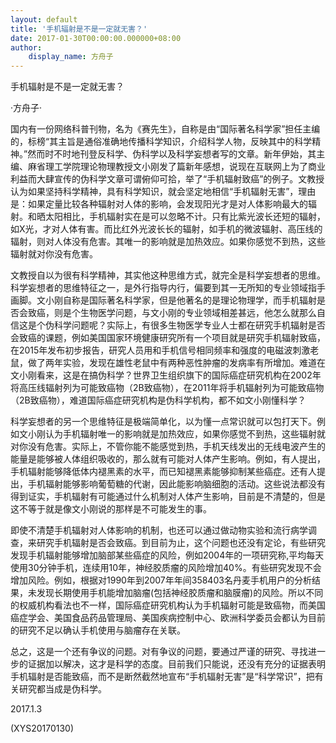 ```yaml
---
layout: default
title: '手机辐射是不是一定就无害？'
date: 2017-01-30T00:00:00.000000+08:00
author:
    display_name: 方舟子
---
```


手机辐射是不是一定就无害？

·方舟子·

国内有一份网络科普刊物，名为《赛先生》，自称是由“国际著名科学家”担任主编的，标榜“其主旨是通俗准确地传播科学知识，介绍科学人物，反映其中的科学精神。”然而时不时地刊登反科学、伪科学以及科学妄想者写的文章。新年伊始，其主编、麻省理工学院理论物理教授文小刚发了篇新年感想，说现在互联网上为了商业利益而大肆宣传的伪科学文章可谓俯仰可拾，举了“手机辐射致癌”的例子。文教授认为如果坚持科学精神，具有科学知识，就会坚定地相信“手机辐射无害”，理由是：如果定量比较各种辐射对人体的影响，会发现阳光才是对人体影响最大的辐射。和晒太阳相比，手机辐射实在是可以忽略不计。只有比紫光波长还短的辐射，如X光，才对人体有害。而比红外光波长长的辐射，如手机的微波辐射、高压线的辐射，则对人体没有危害。其唯一的影响就是加热效应。如果你感觉不到热，这些辐射就对你没有危害。

文教授自以为很有科学精神，其实他这种思维方式，就完全是科学妄想者的思维。科学妄想者的思维特征之一，是外行指导内行，偏要到其一无所知的专业领域指手画脚。文小刚自称是国际著名科学家，但是他著名的是理论物理学，而手机辐射是否会致癌，则是个生物医学问题，与文小刚的专业领域相差甚远，他怎么就那么自信这是个伪科学问题呢？实际上，有很多生物医学专业人士都在研究手机辐射是否会致癌的课题，例如美国国家环境健康研究所有一个项目就是研究手机辐射致癌，在2015年发布初步报告，研究人员用和手机信号相同频率和强度的电磁波刺激老鼠，做了两年实验，发现在雄性老鼠中有两种恶性肿瘤的发病率有所增加。难道在文小刚看来，这是在搞伪科学？世界卫生组织旗下的国际癌症研究机构在2002年将高压线辐射列为可能致癌物（2B致癌物），在2011年将手机辐射列为可能致癌物（2B致癌物），难道国际癌症研究机构是伪科学机构，都不如文小刚懂科学？

科学妄想者的另一个思维特征是极端简单化，以为懂一点常识就可以包打天下。例如文小刚认为手机辐射唯一的影响就是加热效应，如果你感觉不到热，这些辐射就对你没有危害。实际上，不管你能不能感觉到热，手机天线发出的无线电波产生的能量是能够被人体组织吸收的，那么就有可能对人体产生影响。例如，有人提出，手机辐射能够降低体内褪黑素的水平，而已知褪黑素能够抑制某些癌症。还有人提出，手机辐射能够影响葡萄糖的代谢，因此能影响脑细胞的活动。这些说法都没有得到证实，手机辐射有可能通过什么机制对人体产生影响，目前是不清楚的，但是这不等于就是像文小刚说的那样是不可能发生的事。

即使不清楚手机辐射对人体影响的机制，也还可以通过做动物实验和流行病学调查，来研究手机辐射是否会致癌。到目前为止，这个问题也还没有定论，有些研究发现手机辐射能够增加脑部某些癌症的风险，例如2004年的一项研究称,平均每天使用30分钟手机，连续用10年，神经胶质瘤的风险增加40%。有些研究发现不会增加风险。例如，根据对1990年到2007年年间358403名丹麦手机用户的分析结果，未发现长期使用手机能增加脑瘤(包括神经胶质瘤和脑膜瘤)的风险。所以不同的权威机构看法也不一样，国际癌症研究机构认为手机辐射可能是致癌物，而美国癌症学会、美国食品药品管理局、美国疾病控制中心、欧洲科学委员会都认为目前的研究不足以确认手机使用与脑瘤存在关联。

总之，这是一个还有争议的问题。对有争议的问题，要通过严谨的研究、寻找进一步的证据加以解决，这才是科学的态度。目前我们只能说，还没有充分的证据表明手机辐射是否能致癌，而不是断然截然地宣布“手机辐射无害”是“科学常识”，把有关研究都当成是伪科学。

2017.1.3

(XYS20170130)

